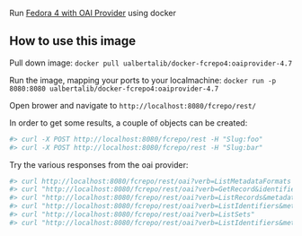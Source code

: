 Run [Fedora 4 with OAI Provider](https://github.com//ualbertalib/fcrepo4-oaiprovider) using docker 

## How to use this image
Pull down image: `docker pull ualbertalib/docker-fcrepo4:oaiprovider-4.7`

Run the image, mapping your ports to your localmachine: `docker run -p 8080:8080 ualbertalib/docker-fcrepo4:oaiprovider-4.7`

Open brower and navigate to `http://localhost:8080/fcrepo/rest/`

In order to get some results, a couple of objects can be created:

```bash
#> curl -X POST http://localhost:8080/fcrepo/rest -H "Slug:foo"
#> curl -X POST http://localhost:8080/fcrepo/rest -H "Slug:bar"
```

Try the various responses from the oai provider:

```bash
#> curl http://localhost:8080/fcrepo/rest/oai?verb=ListMetadataFormats
#> curl "http://localhost:8080/fcrepo/rest/oai?verb=GetRecord&identifier=MyObject&metadataPrefix=oai_dc"
#> curl "http://localhost:8080/fcrepo/rest/oai?verb=ListRecords&metadataPrefix=oai_dc"
#> curl "http://localhost:8080/fcrepo/rest/oai?verb=ListIdentifiers&metadataPrefix=oai_dc"
#> curl "http://localhost:8080/fcrepo/rest/oai?verb=ListSets"
#> curl "http://localhost:8080/fcrepo/rest/oai?verb=ListIdentifiers&metadataPrefix=oai_dc&set=MyOAISet"
```
